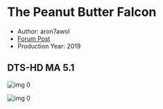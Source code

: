 # The Peanut Butter Falcon

* Author: aron7awol
* [Forum Post](https://www.avsforum.com/threads/bass-eq-for-filtered-movies.2995212/post-59254382)
* Production Year: 2019

## DTS-HD MA 5.1

![img 0](https://i.imgur.com/fNxbSUo.jpg)

![img 0](https://i.imgur.com/7WvrFA5.png)

